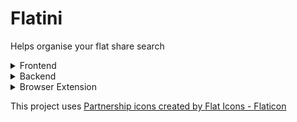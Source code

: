 <style>
  .image-wrapper {
    display: inline-block; /* Ensures the span wraps around the image */
  
    max-width: 300px; /* Maximum width for the image */
    max-height: 300px; /* Maximum height for the image */
  }
  .image-container {
    display: flex;
    align-items: center;
  }
  .image-container span {
    margin: 0 10px; /* Adjust spacing between images */
  }

</style>

# Flatini

Helps organise your flat share search

<details>
  <summary>Frontend</summary>
  
  Front end section
</details>

<details>
  <summary>Backend</summary>

Located under the [backend](./backend/) directory of the project. A python based serverless application handling backend tasks including authentication, api, and data.

- live at https://gbjrcfuc7b.execute-api.eu-west-2.amazonaws.com/groups/5130831f-f57f-42e6-87fc-894ba74eea6e
- Install packages
  - `pip install -r requirements.txt && pip install -r requirements-test.txt`
- Deploy
  - must have a local samconfig.toml file which contains nessecary secrets, optionally when doing a sam deploy, add the -g flag to do a guided deployment https://docs.aws.amazon.com/serverless-application-model/latest/developerguide/sam-cli-command-reference-sam-deploy.html
  - `clean_build_winblows.cmd` (for windows) `clean_build.sh` (for unix)
  - `sam deploy`
- Run tests - `python -m unittest`

</details>

<details>
  <summary>Browser Extension</summary>

Located under the [client](./client/) directory of the project. A JS based chrome extension.

- In a terminal, change folder to the client folder under the root of the project
- Install packages
  - `npm install`
- Build extension
  - `npm run build`
- Open extension in browser

  <span class="image-wrapper">![nativate to browsers extension page](.readme_files/extensions-location.png)</span>

- Switch into developer mode

  <div class="image-container">
    <img width="300" src=".readme_files/developer-mode.png" alt="developer mode switch off">
    <span>TO</span>
    <img width="300" src=".readme_files/developer-mode-on.png" alt="developer mode switch on">
  </div>

- Load unpacked extension into Chrome [Brave unfortunately doesn't support side panels at this time]

  - Click Load unpacked button
  - Select the dist directory

    <span class="image-wrapper">![dist directory selected](.readme_files/load-dist-dir.png)</span>

  - You will now see Flatini loaded into your extension.

    <span class="image-wrapper">![flatini loaded](.readme_files/flatini-extension-loaded.png)</span>

- Open the side panel and select Flatini extension

  <span class="image-wrapper">![flatini side panel](.readme_files/flatini-side-panel.png)</span>

</details>

This project uses <a href="https://www.flaticon.com/free-icons/partnership" title="partnership icons">Partnership icons created by Flat Icons - Flaticon</a>
